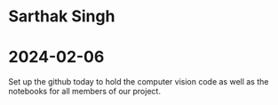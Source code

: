 # Sarthak Singh

# 2024-02-06
Set up the github today to hold the computer vision code as well as the notebooks for all members of our project. 